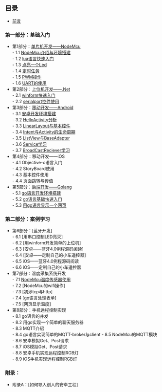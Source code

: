 ## 目录
- [前言](preface.md)

### 第一部分：基础入门
- 第1部分：[单片机开发——NodeMcu](1.0.md)  
        - 1.1 [NodeMcu介绍与环境搭建](1.1.md)  
        - 1.2 [lua语言快速入门](1.2.md)  
        - 1.3 [点亮一个Led](1.3.md)  
        - 1.4 [定时任务](1.4.md)  
        - 1.5 [PWM操作](1.5.md)  
        - 1.6 [UART的使用](1.6.md)  
- 第2部分：[上位机开发——.Net](2.0.md)  
        - 2.1 [winform快速入门](2.1.md)  
        - 2.2 [serialport控件使用](2.2.md)  
- 第3部分：[移动开发——Android](3.0.md)  
        - 3.1 [安卓开发环境搭建](3.1.md)  
        - 3.2 [HelloActivity分析](3.2.md)  
        - 3.3 [LinearLayout与基本控件](3.3.md)  
        - 3.4 [Intent与Activity的生命周期](3.4.md)  
        - 3.5 [ListView与BaseAdapter](3.5.md)  
        - 3.6 [Service学习](3.6.md)  
        - 3.7 [BroadCastReciever学习](3.7.md)  
- 第4部分：移动开发——iOS  
        - 4.1 Objective-c语言入门  
        - 4.2 StoryBoard使用  
        - 4.3 基本控件使用  
        - 4.4 页面跳转与传值  
- 第5部分：[后端开发——Golang](5.0.md)  
        - 5.1 [go语言开发环境搭建](5.1.md)  
        - 5.2 [go语言基础快速入门](5.2.md)  
        - 5.3 [用go语言显示一个网页](5.3.md)  

### 第二部分：案例学习
- 第6部分：[蓝牙开发]  
        - 6.1 [用串口控制LED亮灭]  
        - 6.2 [用winform开发简单的上位机]  
        - 6.3 [安卓——蓝牙4.0例程源码阅读]  
        - 6.4 [安卓——定制自己的小车遥控器]  
        - 6.5 iOS——蓝牙4.0例程源码阅读  
        - 6.6 iOS——定制自己的小车遥控器  
- 第7部分：温度采集系统开发  
        - 7.1 [NodeMcu温度传感器使用](7.1.md)  
        - 7.2 [NodeMcu的wifi操作]  
        - 7.3 [初涉tcp与http]  
        - 7.4 [go语言处理表单]  
        - 7.5 [网页显示温度]  
- 第8部分：手机远程控制实现  
        - 8.1 go语言的并发  
        - 8.2 用go实现一个简单的聊天服务器  
        - 8.3 MQTT介绍  
        - 8.4 go语言实现简单的MQTT-broker与client
        - 8.5 NodeMcu的MQTT模块  
        - 8.6 安卓模拟Get、Post请求  
        - 8.7 iOS模拟Get、Post请求  
        - 8.8 安卓手机实现远程控制RGB灯  
        - 8.9 iOS手机实现远程控制RGB灯  
### 附录：
- 附录A：[如何导入别人的安卓工程]  